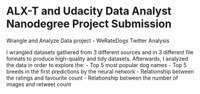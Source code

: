 # ALX-T and Udacity Data Analyst Nanodegree Project Submission

Wrangle and Analyze Data project - WeRateDogs Twitter Analysis

I wrangled datasets gathered from 3 different sources and in 3 different file formats to produce high-quality and tidy datasets. Afterwards, I analyzed the data in order to explore the:
    - Top 5 most popular dog names
    - Top 5 breeds in the first predictions by the neural network
    - Relationship between the ratings and favourite count
    - Relationship between the number of images and retweet count

